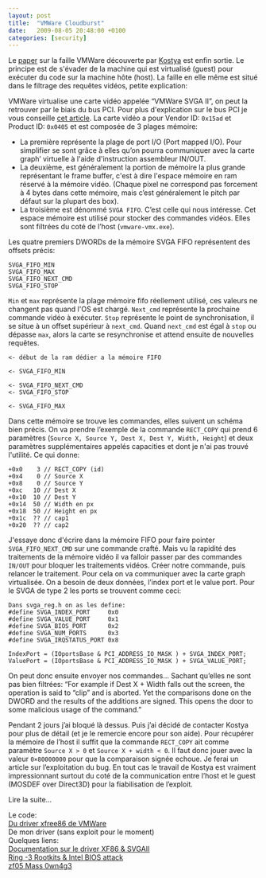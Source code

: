 ```yaml
---
layout: post
title:  "VMWare Cloudburst"
date:   2009-08-05 20:48:00 +0100
categories: [security]
---
```

Le [paper](http://www.blackhat.com/presentations/bh-usa-09/KORTCHINSKY/BHUSA09-Kortchinsky-Cloudburst-PAPER.pdf) sur la faille VMWare découverte par [Kostya](http://expertmiami.blogspot.com/) est enfin sortie. Le principe est de s'évader de la machine qui est virtualisé (guest) pour exécuter du code sur la machine hôte (host). La faille en elle même est situé dans le filtrage des requêtes vidéos, petite explication:

VMWare virtualise une carte vidéo appelée “VMWare SVGA II”, on peut la retrouver par le biais du bus PCI. Pour plus d'explication sur le bus PCI je vous conseille [cet article](http://rce.servhome.org/blog/?p=1). La carte vidéo a pour Vendor ID: `0x15ad` et Product ID: `0x0405` et est composée de 3 plages mémoire:

* La première représente la plage de port I/O (Port mapped I/O). Pour simplifier se sont grâce à elles qu’on pourra communiquer avec la carte graph’ virtuelle à l'aide d'instruction assembleur IN/OUT.
* La deuxième, est généralement la portion de mémoire la plus grande représentant le frame buffer, c'est à dire l'espace mémoire en ram réservé à la mémoire vidéo. (Chaque pixel ne correspond pas forcement à 4 bytes dans cette mémoire, mais c’est généralement le pitch par défaut sur la plupart des box).
* La troisième est dénommé `SVGA FIFO`. C’est celle qui nous intéresse. Cet espace mémoire est utilisé pour stocker des commandes vidéos. Elles sont filtrées du coté de l’host (`vmware-vmx.exe`).

Les quatre premiers DWORDs de la mémoire SVGA FIFO représentent des offsets précis:
```
SVGA_FIFO_MIN
SVGA_FIFO_MAX
SVGA_FIFO_NEXT_CMD
SVGA_FIFO_STOP
```

`Min` et `max` représente la plage mémoire fifo réellement utilisé, ces valeurs ne changent pas quand l'OS est chargé. `Next_cmd` représente la prochaine commande vidéo à exécuter. `Stop` représente le point de synchronisation, il se situe à un offset supérieur à `next_cmd`. Quand `next_cmd` est égal à `stop` ou dépasse `max`, alors la carte se resynchronise et attend ensuite de nouvelles requêtes.

```
<- début de la ram dédier a la mémoire FIFO

<- SVGA_FIFO_MIN

<- SVGA_FIFO_NEXT_CMD
<- SVGA_FIFO_STOP

<- SVGA_FIFO_MAX
```

Dans cette mémoire se trouve les commandes, elles suivent un schéma bien précis. On va prendre l’exemple de la commande `RECT_COPY` qui prend 6 paramètres (`Source X, Source Y, Dest X, Dest Y, Width, Height`) et deux paramètres supplémentaires appelés capacities et dont je n'ai pas trouvé l'utilité. Ce qui donne:

```
+0x0    3 // RECT_COPY (id)
+0x4    0 // Source X
+0x8    0 // Source Y
+0xc   10 // Dest X
+0x10  10 // Dest Y
+0x14  50 // Width en px
+0x18  50 // Height en px
+0x1c  ?? // cap1
+0x20  ?? // cap2
```

J'essaye donc d'écrire dans la mémoire FIFO pour faire pointer `SVGA_FIFO_NEXT_CMD` sur une commande crafté. Mais vu la rapidité des traitements de la mémoire vidéo il va falloir passer par des commandes `IN/OUT` pour bloquer les traitements vidéos. Créer notre commande, puis relancer le traitement. Pour cela on va communiquer avec la carte graph virtualisée. On a besoin de deux données, l’index port et le value port. Pour le SVGA de type 2 les ports se trouvent comme ceci:

```
Dans svga_reg.h on as les define:
#define SVGA_INDEX_PORT		0x0
#define SVGA_VALUE_PORT		0x1
#define SVGA_BIOS_PORT		0x2
#define SVGA_NUM_PORTS		0x3
#define SVGA_IRQSTATUS_PORT	0x8

IndexPort = (IOportsBase & PCI_ADDRESS_IO_MASK ) + SVGA_INDEX_PORT;
ValuePort = (IOportsBase & PCI_ADDRESS_IO_MASK ) + SVGA_VALUE_PORT;
```

On peut donc ensuite envoyer nos commandes... Sachant qu’elles ne sont pas bien filtrées: “For example if Dest X + Width falls out the screen, the operation is said to “clip” and is aborted. Yet the comparisons done on the DWORD and the results of the additions are signed. This opens the door to some malicious usage of the command.”

Pendant 2 jours j’ai bloqué là dessus. Puis j’ai décidé de contacter Kostya pour plus de détail (et je le remercie encore pour son aide). Pour récupérer la mémoire de l’host il suffit que la commande `RECT_COPY` ait comme paramètre `Source X > 0` et `Source X + width < 0`. Il faut donc jouer avec la valeur `0×80000000` pour que la comparaison signée echoue. Je ferai un article sur l’exploitation du bug. En tout cas le travail de Kostya est vraiment impressionnant surtout du coté de la communication entre l’host et le guest (MOSDEF over Direct3D) pour la fiabilisation de l’exploit.

Lire la suite...

Le code:  
[Du driver xfree86 de VMWare](http://ftp.kaist.ac.kr/NetBSD/NetBSD-current/xsrc/xfree/xc/programs/Xserver/hw/xfree86/drivers/vmware/)  
De mon driver (sans exploit pour le moment)  
Quelques liens:  
[Documentation sur le driver XF86 & SVGAII](http://sourceware.org/ml/ecos-devel/2006-10/msg00008/README.xfree86)  
[Ring -3 Rootkits & Intel BIOS attack](http://invisiblethingslab.com/itl/Resources.html)  
[zf05 Mass 0wn4g3](http://www.milw0rm.com/papers/360)  
